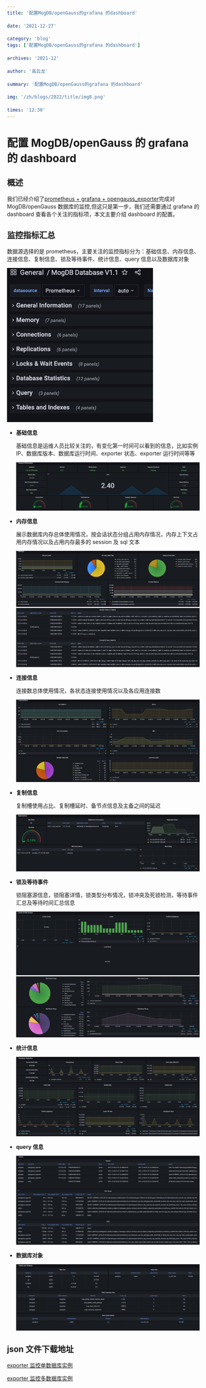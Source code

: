 ```yaml
---
title: '配置MogDB/openGauss的grafana 的dashboard'

date: '2021-12-27'

category: 'blog'
tags: ['配置MogDB/openGauss的grafana 的dashboard']

archives: '2021-12'

author: '高云龙'

summary: '配置MogDB/openGauss的grafana 的dashboard'

img: '/zh/blogs/2022/title/img8.png'

times: '12:30'
---
```


# 配置 MogDB/openGauss 的 grafana 的 dashboard<a name="ZH-CN_TOPIC_0000001187373548"></a>

## **概述**<a name="section7728422181918"></a>

我们已经介绍了[prometheus + grafana + opengauss_exporter](https://www.modb.pro/db/173483)完成对 MogDB/openGauss 数据库的监控,但这只是第一步，我们还需要通过 grafana 的 dashboard 查看各个关注的指标项，本文主要介绍 dashboard 的配置。

## **监控指标汇总**<a name="section19632156141915"></a>

数据源选择的是 prometheus，主要关注的监控指标分为：基础信息、内存信息、连接信息、复制信息、锁及等待事件、统计信息、query 信息以及数据库对象

<img src='./figures/20211204-cfc47e9a-4272-48e2-9fba-ab5a17c9b323.png'>

- **基础信息**

  基础信息是运维人员比较关注的，有变化第一时间可以看到的信息，比如实例 IP、数据库版本、数据库运行时间、exporter 状态、exporter 运行时间等等

  <img src='./figures/20211204-183e159b-ef0f-4134-b134-71f99ba6e89a.png'>

- **内存信息**

  展示数据库内存总体使用情况，按会话状态分组占用内存情况，内存上下文占用内存情况以及占用内存最多的 session 及 sql 文本

  <img src='./figures/20211204-ffad91b6-007a-441c-8af8-835a9c0e0597.png'>

  <img src='./figures/20211204-b6e374da-906c-4f47-bc31-96f0ca3037fa.png'>

- **连接信息**

  连接数总体使用情况，各状态连接使用情况以及各应用连接数

  <img src='./figures/20211204-ec617df5-639c-43a2-a45e-5d84738909c5.png'>

- **复制信息**

  复制槽使用占比、复制槽延时、备节点信息及主备之间的延迟

  <img src='./figures/20211204-c0cfe4c4-d76b-4a8c-bd04-7a2f81f603a6.png'>

- **锁及等待事件**

  锁阻塞源信息，锁阻塞详情，锁类型分布情况，锁冲突及死锁检测，等待事件汇总及等待时间汇总信息

  <img src='./figures/20211204-aec67dd0-2b24-4f75-8d74-9ea4b2a22edd.png'>

  <img src='./figures/20211204-cf9d6243-d31c-4e37-aa26-953e2822e0c1.png'>

- **统计信息**

  <img src='./figures/20211204-c8674984-9927-4b9d-bdde-fb9725ea88ee.png'>

- **query 信息**

  <img src='./figures/20211204-41c59db9-f61d-4dae-b29d-7036223ba567.png'>

- **数据库对象**

  <img src='./figures/20211204-25c40a97-f135-48be-af18-f1fe9986db5b.png'>

## **json 文件下载地址**<a name="section140718333201"></a>

[exporter 监控单数据库实例](https://www.modb.pro/download/272899)

[exporter 监控多数据库实例](https://www.modb.pro/download/293587)
